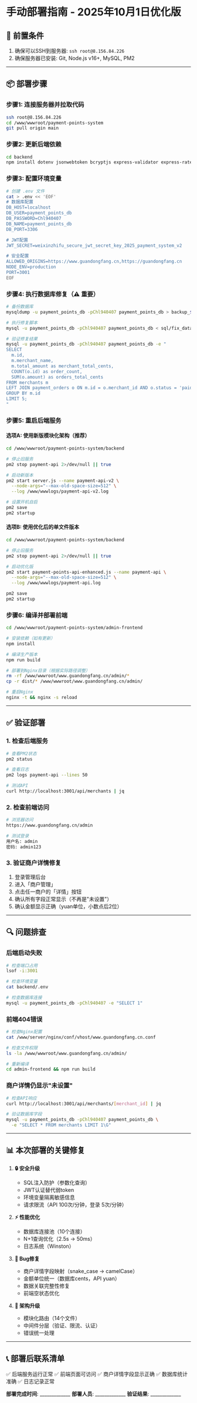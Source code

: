 # 手动部署指南 - 2025年10月1日优化版

## 🔐 前置条件
1. 确保可以SSH到服务器: `ssh root@8.156.84.226`
2. 确保服务器已安装: Git, Node.js v16+, MySQL, PM2

---

## 📦 部署步骤

### 步骤1: 连接服务器并拉取代码
```bash
ssh root@8.156.84.226
cd /www/wwwroot/payment-points-system
git pull origin main
```

### 步骤2: 更新后端依赖
```bash
cd backend
npm install dotenv jsonwebtoken bcryptjs express-validator express-rate-limit winston mysql2
```

### 步骤3: 配置环境变量
```bash
# 创建 .env 文件
cat > .env << 'EOF'
# 数据库配置
DB_HOST=localhost
DB_USER=payment_points_db
DB_PASSWORD=Chl940407
DB_NAME=payment_points_db
DB_PORT=3306

# JWT配置
JWT_SECRET=weixinzhifu_secure_jwt_secret_key_2025_payment_system_v2

# 安全配置
ALLOWED_ORIGINS=https://www.guandongfang.cn,https://guandongfang.cn
NODE_ENV=production
PORT=3001
EOF
```

### 步骤4: 执行数据库修复（⚠️ 重要）
```bash
# 备份数据库
mysqldump -u payment_points_db -pChl940407 payment_points_db > backup_$(date +%Y%m%d_%H%M%S).sql

# 执行修复脚本
mysql -u payment_points_db -pChl940407 payment_points_db < sql/fix_data_consistency.sql

# 验证修复结果
mysql -u payment_points_db -pChl940407 payment_points_db -e "
SELECT
  m.id,
  m.merchant_name,
  m.total_amount as merchant_total_cents,
  COUNT(o.id) as order_count,
  SUM(o.amount) as orders_total_cents
FROM merchants m
LEFT JOIN payment_orders o ON m.id = o.merchant_id AND o.status = 'paid'
GROUP BY m.id
LIMIT 5;
"
```

### 步骤5: 重启后端服务

#### 选项A: 使用新版模块化架构（推荐）
```bash
cd /www/wwwroot/payment-points-system/backend

# 停止旧服务
pm2 stop payment-api 2>/dev/null || true

# 启动新版本
pm2 start server.js --name payment-api-v2 \
  --node-args="--max-old-space-size=512" \
  --log /www/wwwlogs/payment-api-v2.log

# 设置开机自启
pm2 save
pm2 startup
```

#### 选项B: 使用优化后的单文件版本
```bash
cd /www/wwwroot/payment-points-system/backend

# 停止旧服务
pm2 stop payment-api 2>/dev/null || true

# 启动优化版
pm2 start payment-points-api-enhanced.js --name payment-api \
  --node-args="--max-old-space-size=512" \
  --log /www/wwwlogs/payment-api.log

pm2 save
pm2 startup
```

### 步骤6: 编译并部署前端
```bash
cd /www/wwwroot/payment-points-system/admin-frontend

# 安装依赖（如有更新）
npm install

# 编译生产版本
npm run build

# 部署到Nginx目录（根据实际路径调整）
rm -rf /www/wwwroot/www.guandongfang.cn/admin/*
cp -r dist/* /www/wwwroot/www.guandongfang.cn/admin/

# 重启Nginx
nginx -t && nginx -s reload
```

---

## ✅ 验证部署

### 1. 检查后端服务
```bash
# 查看PM2状态
pm2 status

# 查看日志
pm2 logs payment-api --lines 50

# 测试API
curl http://localhost:3001/api/merchants | jq
```

### 2. 检查前端访问
```bash
# 浏览器访问
https://www.guandongfang.cn/admin

# 测试登录
用户名: admin
密码: admin123
```

### 3. 验证商户详情修复
1. 登录管理后台
2. 进入「商户管理」
3. 点击任一商户的「详情」按钮
4. 确认所有字段正常显示（不再是"未设置"）
5. 确认金额显示正确（yuan单位，小数点后2位）

---

## 🔍 问题排查

### 后端启动失败
```bash
# 检查端口占用
lsof -i:3001

# 检查环境变量
cat backend/.env

# 检查数据库连接
mysql -u payment_points_db -pChl940407 -e "SELECT 1"
```

### 前端404错误
```bash
# 检查Nginx配置
cat /www/server/nginx/conf/vhost/www.guandongfang.cn.conf

# 检查文件权限
ls -la /www/wwwroot/www.guandongfang.cn/admin/

# 重新编译
cd admin-frontend && npm run build
```

### 商户详情仍显示"未设置"
```bash
# 检查API响应
curl http://localhost:3001/api/merchants/[merchant_id] | jq

# 验证数据库字段
mysql -u payment_points_db -pChl940407 payment_points_db \
  -e "SELECT * FROM merchants LIMIT 1\G"
```

---

## 📊 本次部署的关键修复

1. **🔒 安全升级**
   - SQL注入防护（参数化查询）
   - JWT认证替代弱token
   - 环境变量隔离敏感信息
   - 请求限流（API 100次/分钟，登录 5次/分钟）

2. **⚡ 性能优化**
   - 数据库连接池（10个连接）
   - N+1查询优化（2.5s → 50ms）
   - 日志系统（Winston）

3. **🐛 Bug修复**
   - 商户详情字段映射（snake_case → camelCase）
   - 金额单位统一（数据库cents，API yuan）
   - 数据关联完整性修复
   - 前端空状态优化

4. **📁 架构升级**
   - 模块化路由（14个文件）
   - 中间件分层（验证、限流、认证）
   - 错误统一处理

---

## 📞 部署后联系清单

✅ 后端服务运行正常
✅ 前端页面可访问
✅ 商户详情字段显示正确
✅ 数据库统计准确
✅ 日志记录正常

**部署完成时间**: _____________
**部署人员**: _____________
**验证结果**: _____________
